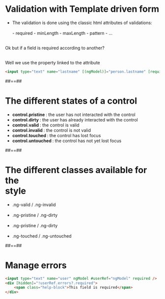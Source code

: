 <!-- .slide: class="with-code inconsolata" -->

# Validation with Template driven form

-   The validation is done using the classic html attributes of validations: <br> <br> - required - minLength - maxLength - pattern - ...
    <br><br>

Ok but if a field is required according to another?

<!-- .element: class="important" -->
<br>
Well we use the property linked to the attribute
<br>

```html
<input type="text" name="lastname" [(ngModel)]="person.lastname" [required]="person.firstname" />
```

<!-- .element: class="big-code" -->

##==##

<!-- .slide -->

# The different states of a control <br>

-   <b> control.pristine </b>: the user has not interacted with the control
-   <b> control.dirty </b>: the user has already interacted with the control
-   <b> control.valid </b>: the control is valid
-   <b> control.invalid </b>: the control is not valid
-   <b> control.touched </b>: the control has lost focus
-   <b> control.untouched </b>: the control has not yet lost focus

##==##

<!-- .slide-->

# The different classes available for the <br> style

-   .ng-valid / .ng-invalid <br><br>
-   .ng-pristine / .ng-dirty<br><br>
-   .ng-pristine / .ng-dirty<br><br>
-   .ng-touched / .ng-untouched

##==##

<!-- .slide: class="with-code inconsolata" -->

# Manage errors <br>

```html
<input type="text" name="user" ngModel #userRef="ngModel" required />
<div [hidden]="!userRef.errors?.required">
    <span class="help-block">This field is required</span>
</div>
```

<!-- .element: class="big-code" -->
